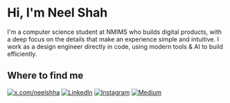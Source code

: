 <h1>Hi, I'm Neel Shah</h1>
<p>I'm a computer science student at NMIMS who builds digital products, with a deep focus on the details that make an experience simple and intuitive. I work as a design engineer directly in code, using modern tools & AI to build efficiently.</p>
<h2>Where to find me</h2>
<p>
    <a target="_blank" href="https://x.com/neelshha" style="display: inline-block;"><img src="https://img.shields.io/badge/X-%23333333?style=for-the-badge" alt="x.com/neelshha" /></a>
    <a target="_blank" href="https://www.linkedin.com/in/neelshha" style="display: inline-block;"><img src="https://img.shields.io/badge/LinkedIn-%23333333?style=for-the-badge" alt="LinkedIn" /></a>
    <a target="_blank" href="https://www.instagram.com/neelshha" style="display: inline-block;"><img src="https://img.shields.io/badge/Instagram-%23333333?style=for-the-badge" alt="Instagram" /></a>
    <a target="_blank" href="https://medium.com/@neelshha" style="display: inline-block;"><img src="https://img.shields.io/badge/Medium-%23333333?style=for-the-badge" alt="Medium" /></a>
</p>
